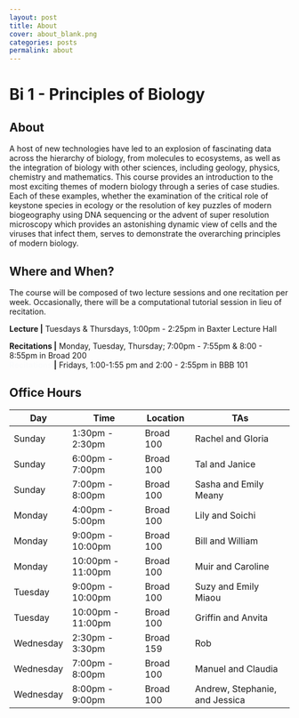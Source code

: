 ```yaml
---
layout: post
title: About
cover: about_blank.png
categories: posts
permalink: about
---
```

# Bi 1 - Principles of Biology

## About
A host of new technologies have led to an explosion of fascinating data across
the hierarchy of biology, from molecules to ecosystems, as well as the
integration of biology with other sciences, including geology, physics,
chemistry and mathematics. This course provides an introduction to the most
exciting themes of modern biology through a series of case studies. Each of
these examples, whether the examination of the critical role of keystone
species in ecology or the resolution of key puzzles of modern biogeography
using DNA sequencing or the advent of super resolution microscopy which
provides an astonishing dynamic view of cells and the viruses that infect them,
serves to demonstrate the overarching principles of modern biology.


## Where and When?
The course will be composed of two lecture sessions and one recitation per
week. Occasionally, there will be a computational tutorial session in lieu of
recitation.

**Lecture \|** Tuesdays & Thursdays, 1:00pm - 2:25pm in Baxter Lecture Hall

**Recitations \|** Monday, Tuesday, Thursday; 7:00pm - 7:55pm & 8:00 - 8:55pm in Broad 200<br/>
**<span style="color: #fafbfc;">Recitations</span> \|** Fridays, 1:00-1:55 pm and 2:00 - 2:55pm in BBB 101



## Office Hours

| Day | Time | Location | TAs |
|--| -- | -- | -- |
| Sunday | 1:30pm - 2:30pm | Broad 100 | Rachel and Gloria |
| Sunday | 6:00pm - 7:00pm | Broad 100 | Tal and Janice |
| Sunday | 7:00pm - 8:00pm | Broad 100 | Sasha and Emily Meany |
| Monday | 4:00pm - 5:00pm | Broad 100 | Lily and Soichi |
| Monday | 9:00pm - 10:00pm | Broad 100 | Bill and William |
| Monday | 10:00pm - 11:00pm | Broad 100 | Muir and Caroline |
| Tuesday | 9:00pm - 10:00pm | Broad 100 | Suzy and Emily Miaou |
| Tuesday | 10:00pm - 11:00pm | Broad 100 | Griffin and Anvita |
| Wednesday | 2:30pm - 3:30pm | Broad 159 | Rob |
| Wednesday| 7:00pm  - 8:00pm | Broad 100 | Manuel and Claudia |
| Wednesday | 8:00pm - 9:00pm | Broad 100 | Andrew, Stephanie, and Jessica|


<!-- **Office Hours \|** Sundays, 3:00pm - 4:00pm and 6:00 - 8:00pm  in Broad 100.<br />
**<span style="color: #fafbfc;">Office Hours</span> \|** Mondays, 4:00pm - 5:00pm and 9:00 - 11:00pm  in Broad 100.<br />
**<span style="color: #fafbfc;">Office Hours</span> \|** Tuesdays, 9:00pm - 11:00pm in Broad 100.<br />
**<span style="color: #fafbfc;">Office Hours</span> \|** Wednesdays, 2:30 - 3:30pm in Broad 159 **with Rob**.<br />
**<span style="color: #fafbfc;">Office Hours</span> \|** Wednesdays, 7:00pm - 9:00pm in Broad 100.<br /> -->
